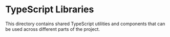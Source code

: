 # TypeScript Libraries

This directory contains shared TypeScript utilities and components that can be used across different parts of the project.
